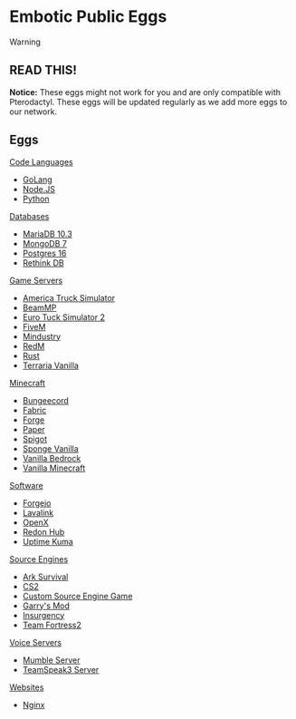 # Embotic Public Eggs
> [!WARNING]
> 
> READ THIS!
> ---
>
> **Notice:** These eggs might not work for you and are only compatible with Pterodactyl. These eggs will be updated regularly as we add more eggs to our network.

## Eggs
[Code Languages](https://github.com/Embotic-xyz/Eggs/tree/main/Code%20Languages)
* [GoLang](https://github.com/Embotic-xyz/Eggs/blob/main/Code%20Languages/egg-golang-generic.json)
* [Node.JS](https://github.com/Embotic-xyz/Eggs/blob/main/Code%20Languages/egg-node-js-generic.json)
* [Python](https://github.com/Embotic-xyz/Eggs/blob/main/Code%20Languages/egg-python-generic.json)

[Databases](https://github.com/Embotic-xyz/Eggs/tree/main/Databases)
* [MariaDB 10.3](https://github.com/Embotic-xyz/Eggs/blob/main/Databases/egg-maria-d-b10-3.json)
* [MongoDB 7](https://github.com/Embotic-xyz/Eggs/blob/main/Databases/egg-mongo-d-b7.json)
* [Postgres 16](https://github.com/Embotic-xyz/Eggs/blob/main/Databases/egg-postgres16.json)
* [Rethink DB](https://github.com/Embotic-xyz/Eggs/blob/main/Databases/egg-rethink-d-b.json)

[Game Servers](https://github.com/Embotic-xyz/Eggs/tree/main/Game%20Servers)
* [America Truck Simulator](https://github.com/Embotic-xyz/Eggs/blob/main/Game%20Servers/egg-american-truck-simulator.json)
* [BeamMP](https://github.com/Embotic-xyz/Eggs/blob/main/Game%20Servers/egg-beam-m-p-servers.json)
* [Euro Tuck Simulator 2](https://github.com/Embotic-xyz/Eggs/blob/main/Game%20Servers/egg-euro-truck-simulator2.json)
* [FiveM](https://github.com/Embotic-xyz/Eggs/blob/main/Game%20Servers/egg-five-m.json)
* [Mindustry](https://github.com/Embotic-xyz/Eggs/blob/main/Game%20Servers/egg-mindustry.json)
* [RedM](https://github.com/Embotic-xyz/Eggs/blob/main/Game%20Servers/egg-red-m.json)
* [Rust](https://github.com/Embotic-xyz/Eggs/blob/main/Game%20Servers/egg-rust.json)
* [Terraria Vanilla](https://github.com/Embotic-xyz/Eggs/blob/main/Game%20Servers/egg-terraria-vanilla.json)

[Minecraft](https://github.com/Embotic-xyz/Eggs/tree/main/Minecraft)
* [Bungeecord](https://github.com/Embotic-xyz/Eggs/blob/main/Minecraft/egg-bungeecord.json)
* [Fabric](https://github.com/Embotic-xyz/Eggs/blob/main/Minecraft/egg-fabric.json)
* [Forge](https://github.com/Embotic-xyz/Eggs/blob/main/Minecraft/egg-forge-minecraft.json)
* [Paper](https://github.com/Embotic-xyz/Eggs/blob/main/Minecraft/egg-paper.json)
* [Spigot](https://github.com/Embotic-xyz/Eggs/blob/main/Minecraft/egg-spigot.json)
* [Sponge Vanilla](https://github.com/Embotic-xyz/Eggs/blob/main/Minecraft/egg-sponge--sponge-vanilla.json)
* [Vanilla Bedrock](https://github.com/Embotic-xyz/Eggs/blob/main/Minecraft/egg-vanilla-bedrock.json)
* [Vanilla Minecraft](https://github.com/Embotic-xyz/Eggs/blob/main/Minecraft/egg-vanilla-minecraft.json)

[Software](https://github.com/Embotic-xyz/Eggs/tree/main/Software)
* [Forgejo](https://github.com/Embotic-xyz/Eggs/blob/main/Software/egg-forgejo.json)
* [Lavalink](https://github.com/Embotic-xyz/Eggs/blob/main/Software/egg-lavalink.json)
* [OpenX](https://github.com/Embotic-xyz/Eggs/blob/main/Software/egg-open-x.json)
* [Redon Hub](https://github.com/Embotic-xyz/Eggs/blob/main/Software/egg-redon-hub.json)
* [Uptime Kuma](https://github.com/Embotic-xyz/Eggs/blob/main/Software/egg-uptime-kuma.json)

[Source Engines](https://github.com/Embotic-xyz/Eggs/tree/main/Source%20Engine)
* [Ark Survival](https://github.com/Embotic-xyz/Eggs/blob/main/Source%20Engine/egg-ark--survival-evolved.json)
* [CS2](https://github.com/Embotic-xyz/Eggs/blob/main/Source%20Engine/egg-counter--strike--global-offensive.json)
* [Custom Source Engine Game](https://github.com/Embotic-xyz/Eggs/blob/main/Source%20Engine/egg-custom-source-engine-game.json)
* [Garry's Mod](https://github.com/Embotic-xyz/Eggs/blob/main/Source%20Engine/egg-garrys-mod.json)
* [Insurgency](https://github.com/Embotic-xyz/Eggs/blob/main/Source%20Engine/egg-insurgency.json)
* [Team Fortress2](https://github.com/Embotic-xyz/Eggs/blob/main/Source%20Engine/egg-team-fortress2.json)

[Voice Servers](https://github.com/Embotic-xyz/Eggs/tree/main/Voice%20Servers)
* [Mumble Server](https://github.com/Embotic-xyz/Eggs/blob/main/Voice%20Servers/egg-mumble-server.json)
* [TeamSpeak3 Server](https://github.com/Embotic-xyz/Eggs/blob/main/Voice%20Servers/egg-teamspeak3-server.json)

[Websites](https://github.com/Embotic-xyz/Eggs/tree/main/Websites)
* [Nginx](https://github.com/Embotic-xyz/Eggs/blob/main/Websites/egg-nginx.json)
